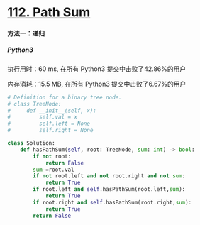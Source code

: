# [112. Path Sum](https://leetcode-cn.com/problems/path-sum/)

#### 方法一：递归

##### Python3

执行用时：60 ms, 在所有 Python3 提交中击败了42.86%的用户

内存消耗：15.5 MB, 在所有 Python3 提交中击败了6.67%的用户

```python
# Definition for a binary tree node.
# class TreeNode:
#     def __init__(self, x):
#         self.val = x
#         self.left = None
#         self.right = None

class Solution:
    def hasPathSum(self, root: TreeNode, sum: int) -> bool:
        if not root:
            return False
        sum-=root.val
        if not root.left and not root.right and not sum:
            return True
        if root.left and self.hasPathSum(root.left,sum):
            return True
        if root.right and self.hasPathSum(root.right,sum):
            return True 
        return False
```


